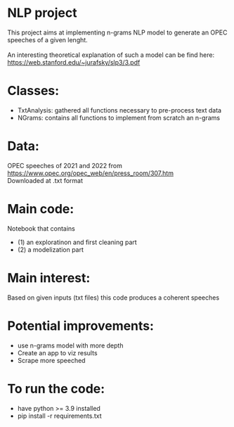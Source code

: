 # NLP project
This project aims at implementing n-grams NLP model to generate an OPEC speeches of a given lenght.  
<br />
An interesting theoretical explanation of such a model can be find here: https://web.stanford.edu/~jurafsky/slp3/3.pdf

# Classes: 
* TxtAnalysis: gathered all functions necessary to pre-process text data 
* NGrams: contains all functions to implement from scratch an n-grams

# Data:
OPEC speeches of 2021 and 2022 from https://www.opec.org/opec_web/en/press_room/307.htm
<br /> 
Downloaded at .txt format

# Main code:
Notebook that contains 
* (1) an exploratinon and first cleaning part
* (2) a modelization part

# Main interest:
Based on given inputs (txt files) this code produces a coherent speeches

# Potential improvements: 
* use n-grams model with more depth 
* Create an app to viz results 
* Scrape more speeched 

# To run the code: 
* have python >= 3.9 installed
* pip install -r requirements.txt
